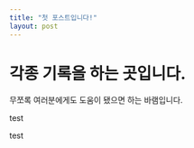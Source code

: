 ```yaml
---
title: "첫 포스트입니다!" 
layout: post
---
```



# 각종 기록을 하는 곳입니다. 

무쪼록 여러분에게도 도움이 됐으면 하는 바램입니다.































test

















test
